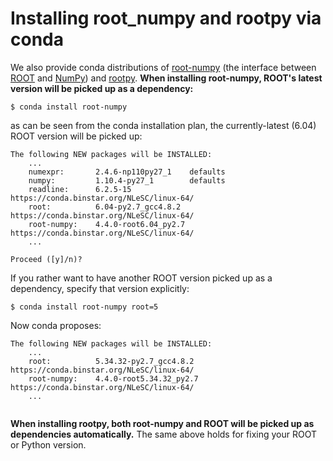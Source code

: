 # Installing root_numpy and rootpy via conda

We also provide conda distributions of [root-numpy](https://github.com/rootpy/root_numpy) (the interface between [ROOT](https://root.cern.ch/) and [NumPy](http://www.numpy.org/)) and [rootpy](https://github.com/rootpy/rootpy). **When installing root-numpy, ROOT's latest version will be picked up as a dependency:**

```
$ conda install root-numpy
```
as can be seen from the conda installation plan, the currently-latest (6.04) ROOT version will be picked up:

```
The following NEW packages will be INSTALLED:
    ...
    numexpr:       2.4.6-np110py27_1    defaults                                 
    numpy:         1.10.4-py27_1        defaults                                
    readline:      6.2.5-15             https://conda.binstar.org/NLeSC/linux-64/
    root:          6.04-py2.7_gcc4.8.2  https://conda.binstar.org/NLeSC/linux-64/
    root-numpy:    4.4.0-root6.04_py2.7 https://conda.binstar.org/NLeSC/linux-64/    
    ...           

Proceed ([y]/n)? 

```
If you rather want to have another ROOT version picked up as a dependency, specify that version explicitly:

```
$ conda install root-numpy root=5
```
Now conda proposes:
```
The following NEW packages will be INSTALLED:
    ...
    root:          5.34.32-py2.7_gcc4.8.2  https://conda.binstar.org/NLeSC/linux-64/
    root-numpy:    4.4.0-root5.34.32_py2.7 https://conda.binstar.org/NLeSC/linux-64/
    ...             
    
  ```
 **When installing rootpy, both root-numpy and ROOT will be picked up as dependencies automatically.** The same above holds for fixing your ROOT or Python version.
